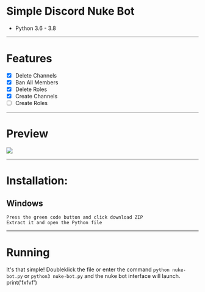 # Simple Discord Nuke Bot
* Python 3.6 - 3.8
***
# Features
 - [x] Delete Channels
 - [x] Ban All Members
 - [x] Delete Roles
 - [x] Create Channels
 - [ ] Create Roles

***
# Preview
![](https://media.discordapp.net/attachments/744606263811506176/798978368510885928/unknown.png?width=452&height=567)

***
# Installation:

## Windows
```console
Press the green code button and click download ZIP
Extract it and open the Python file
```

***
# Running
It's that simple! Doubleklick the file or enter the command `python nuke-bot.py` or `python3 nuke-bot.py` and the nuke bot interface will launch.
print('fxfvf')